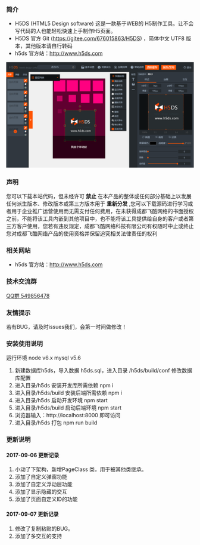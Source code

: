 ### **简介** 

- H5DS (HTML5 Design software) 这是一款基于WEB的 H5制作工具。让不会写代码的人也能轻松快速上手制作H5页面。
- H5DS 官方 Git (https://gitee.com/676015863/H5DS) ，简体中文 UTF8 版本，其他版本请自行转码
- h5ds 官方站：http://www.h5ds.com

![img](build/assets/images/demo.png)

### **声明**

您可以下载本站代码，但未经许可 **禁止** 在本产品的整体或任何部分基础上以发展任何派生版本、修改版本或第三方版本用于 **重新分发** ,您可以下载源码进行学习或者用于企业推广运营使用而无需支付任何费用，在未获得成都飞酷网络的书面授权之前，不能将该工具内嵌到其他项目中，也不能将该工具提供给自身的客户或者第三方客户使用，您若有违反规定，成都飞酷网络科技有限公司有权随时中止或终止您对成都飞酷网络产品的使用资格并保留追究相关法律责任的权利

### **相关网站**
 
- h5ds 官方站：http://www.h5ds.com

### **技术交流群**

[QQ群 549856478](https://jq.qq.com/?_wv=1027&k=5I0kPBX)

### **友情提示**

若有BUG，请及时issues我们，会第一时间做修改！

### **安装使用说明**

运行环境 node v6.x mysql v5.6

1. 新建数据库h5ds，导入数据 h5ds.sql，进入目录 /h5ds/build/conf 修改数据库配置
2. 进入目录/h5ds 安装开发库所需依赖 npm i
3. 进入目录/h5ds/build 安装后端所需依赖 npm i
4. 进入目录/h5ds 启动开发环境 npm start
5. 进入目录/h5ds/build 启动后端环境 npm start
6. 浏览器输入：http://localhost:8000 即可访问
7. 进入目录/h5ds 打包 npm run build

### **更新说明**

#### 2017-09-06 更新记录
1. 小动了下架构，新增PageClass 类，用于被其他类继承。
2. 添加了自定义弹窗功能
3. 添加了自定义浮动层功能
4. 添加了显示隐藏的交互
5. 添加了页面自定义ID的功能

#### 2017-09-07 更新记录
1. 修改了复制粘贴的BUG。
2. 添加了多交互的支持